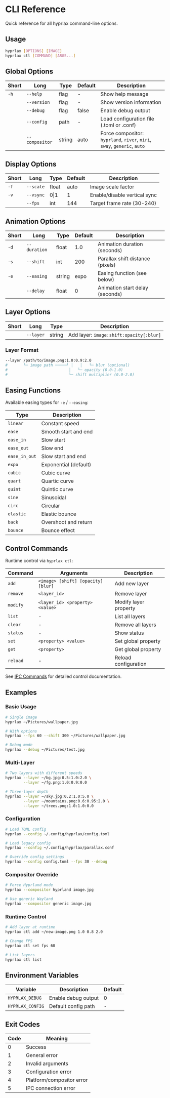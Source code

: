 # CLI Reference

Quick reference for all hyprlax command-line options.

## Usage

```bash
hyprlax [OPTIONS] [IMAGE]
hyprlax ctl [COMMAND] [ARGS...]
```

## Global Options

| Short | Long | Type | Default | Description |
|-------|------|------|---------|-------------|
| `-h` | `--help` | flag | - | Show help message |
| | `--version` | flag | - | Show version information |
| | `--debug` | flag | false | Enable debug output |
| | `--config` | path | - | Load configuration file (.toml or .conf) |
| | `--compositor` | string | auto | Force compositor: `hyprland`, `river`, `niri`, `sway`, `generic`, `auto` |

## Display Options

| Short | Long | Type | Default | Description |
|-------|------|------|---------|-------------|
| `-f` | `--scale` | float | auto | Image scale factor |
| `-v` | `--vsync` | 0\|1 | 1 | Enable/disable vertical sync |
| | `--fps` | int | 144 | Target frame rate (30-240) |

## Animation Options

| Short | Long | Type | Default | Description |
|-------|------|------|---------|-------------|
| `-d` | `--duration` | float | 1.0 | Animation duration (seconds) |
| `-s` | `--shift` | int | 200 | Parallax shift distance (pixels) |
| `-e` | `--easing` | string | expo | Easing function (see below) |
| | `--delay` | float | 0 | Animation start delay (seconds) |

## Layer Options

| Short | Long | Type | Description |
|-------|------|------|-------------|
| | `--layer` | string | Add layer: `image:shift:opacity[:blur]` |

### Layer Format
```bash
--layer /path/to/image.png:1.0:0.9:2.0
#       └─ image path ─────┘ │   │   └─ blur (optional)
#                           │   └─ opacity (0.0-1.0)
#                           └─ shift multiplier (0.0-2.0)
```

## Easing Functions

Available easing types for `-e` / `--easing`:

| Type | Description |
|------|-------------|
| `linear` | Constant speed |
| `ease` | Smooth start and end |
| `ease_in` | Slow start |
| `ease_out` | Slow end |
| `ease_in_out` | Slow start and end |
| `expo` | Exponential (default) |
| `cubic` | Cubic curve |
| `quart` | Quartic curve |
| `quint` | Quintic curve |
| `sine` | Sinusoidal |
| `circ` | Circular |
| `elastic` | Elastic bounce |
| `back` | Overshoot and return |
| `bounce` | Bounce effect |

## Control Commands

Runtime control via `hyprlax ctl`:

| Command | Arguments | Description |
|---------|-----------|-------------|
| `add` | `<image> [shift] [opacity] [blur]` | Add new layer |
| `remove` | `<layer_id>` | Remove layer |
| `modify` | `<layer_id> <property> <value>` | Modify layer property |
| `list` | - | List all layers |
| `clear` | - | Remove all layers |
| `status` | - | Show status |
| `set` | `<property> <value>` | Set global property |
| `get` | `<property>` | Get global property |
| `reload` | - | Reload configuration |

See [IPC Commands](ipc-commands.md) for detailed control documentation.

## Examples

### Basic Usage
```bash
# Single image
hyprlax ~/Pictures/wallpaper.jpg

# With options
hyprlax --fps 60 --shift 300 ~/Pictures/wallpaper.jpg

# Debug mode
hyprlax --debug ~/Pictures/test.jpg
```

### Multi-Layer
```bash
# Two layers with different speeds
hyprlax --layer ~/bg.jpg:0.5:1.0:2.0 \
        --layer ~/fg.png:1.0:0.9:0.0

# Three-layer depth
hyprlax --layer ~/sky.jpg:0.2:1.0:5.0 \
        --layer ~/mountains.png:0.6:0.95:2.0 \
        --layer ~/trees.png:1.0:1.0:0.0
```

### Configuration
```bash
# Load TOML config
hyprlax --config ~/.config/hyprlax/config.toml

# Load legacy config
hyprlax --config ~/.config/hyprlax/parallax.conf

# Override config settings
hyprlax --config config.toml --fps 30 --debug
```

### Compositor Override
```bash
# Force Hyprland mode
hyprlax --compositor hyprland image.jpg

# Use generic Wayland
hyprlax --compositor generic image.jpg
```

### Runtime Control
```bash
# Add layer at runtime
hyprlax ctl add ~/new-image.png 1.0 0.8 2.0

# Change FPS
hyprlax ctl set fps 60

# List layers
hyprlax ctl list
```

## Environment Variables

| Variable | Description | Default |
|----------|-------------|---------|
| `HYPRLAX_DEBUG` | Enable debug output | 0 |
| `HYPRLAX_CONFIG` | Default config path | - |

## Exit Codes

| Code | Meaning |
|------|---------|
| 0 | Success |
| 1 | General error |
| 2 | Invalid arguments |
| 3 | Configuration error |
| 4 | Platform/compositor error |
| 5 | IPC connection error |
